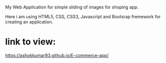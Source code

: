 My Web Application for simple sliding of images for shoping app.

Here i am using HTML5, CSS, CSS3, Javascript and Bootsrap fremework 
for creating an application.

# link to view:

https://ashokkumar93.github.io/E-commerce-app/
